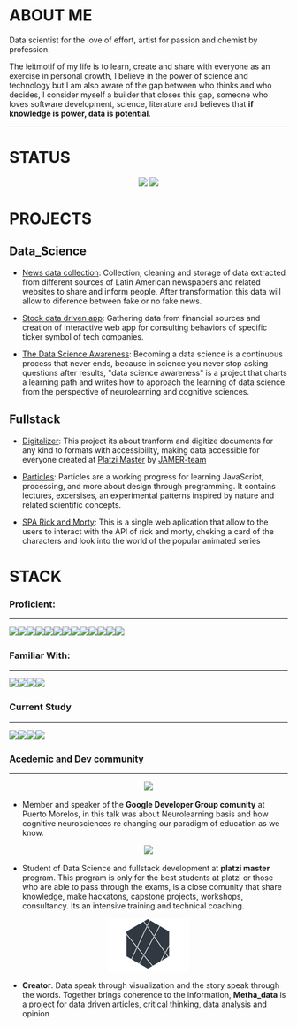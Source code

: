 # ABOUT ME

  Data scientist for the love of effort, artist for passion and chemist by profession.

The leitmotif of my life is to learn, create and share with everyone as an exercise in personal growth, I believe in the power of science and technology but I am also aware of the gap between who thinks and who decides, I consider myself a builder that closes this gap, someone who loves software development, science, literature and believes that **if knowledge is power, data is potential**.



<hr>

# STATUS


<div align="center">
    <img height="180em" src="https://github-readme-streak-stats.herokuapp.com/?user=Alejandro-sin&theme=black-ice&fire=6600AF&currStreakNum=6600AF&ring=6600AF&currStreakLabel=6600AF">
    <img height="180em" src="https://github-readme-stats-eight-theta.vercel.app/api/top-langs/?username=Alejandro-sin&layout=compact&langs_count=8&theme=algolia&bg_color=151515&title_color=6600AF"/>
</div>

# PROJECTS


## Data_Science


* [News data collection](https://github.com/Alejandro-sin/News-Scraper): Collection, cleaning and storage of data extracted from different sources of Latin American newspapers and related websites to share and inform people. After transformation this data will allow to diference between fake or no fake news.

* [Stock data driven app](https://github.com/Alejandro-sin/Stock-data-driven-app): Gathering data from financial sources and creation of interactive web app for consulting behaviors of specific ticker symbol of tech companies.

<!-- 
* [Metha-data](https://methadata.wordpress.com/):Aquí podría ir un wrodpress con Jupyter, o Jypeters que expliquen, o methadata con un artículo basado en los análisis del scraper -->

* [The Data Science Awareness](https://github.com/Alejandro-sin/The-data-scientist-awareness): Becoming a data science is a continuous process that never ends, because in science you never stop asking questions after results, "data science awareness" is a project that charts a learning path and writes how to approach the learning of data science from the perspective of neurolearning and cognitive sciences.


## Fullstack


* [Digitalizer](https://github.com/JAMER-Digitalizer/digitalizer): This project its about tranform and digitize documents for any kind to formats with accessibility, making data accessible for everyone created at [Platzi Master](https://platzi.com/blog/conoce-que-es-platzi-master/) by [JAMER-team](https://github.com/JAMER-Digitalizer)

* [Particles](https://github.com/Alejandro-sin/Particles): Particles are a working progress for learning JavaScript, processing, and more about design through programming. It contains lectures, excersises, an experimental patterns inspired by nature and related scientific concepts.
  
* [SPA Rick and Morty](https://github.com/Alejandro-sin/Learning_Notebooks/tree/master/NoteBooks/Curso%20de%20SPA%20JS/Rick_Morty): This is a single web aplication that allow to the users to interact with the API of rick and morty, cheking a card of the characters and look into the world of the popular animated series



# STACK

### Proficient:
<hr>

<div>

  <img src="https://img.shields.io/badge/Python-ffd340?style=for-the-badge&logo=python&logoColor=black"><img src="https://img.shields.io/badge/Pandas-E0E0E2?style=for-the-badge&logo=pandas&logoColor=black"><img src="https://img.shields.io/badge/Postgres-393EC6?style=for-the-badge&logo=postgresql&logoColor=white"><img src="https://img.shields.io/badge/R%20Studio-7698E0?style=for-the-badge&logo=r&logoColor=black"><img src="https://img.shields.io/badge/git-9E1C00?style=for-the-badge&logo=git&logoColor=white"><img src="https://img.shields.io/badge/HTML5-E34F26?style=for-the-badge&logo=html5&logoColor=white"><img  src="https://img.shields.io/badge/CSS3-1572B6?style=for-the-badge&logo=css3&logoColor=white"><img  src="https://img.shields.io/badge/JavaScript-F7DF1E?style=for-the-badge&logo=javascript&logoColor=black"><img src="https://img.shields.io/badge/Excel-509141?style=for-the-badge&logo=office&logoColor=white"><img src="https://img.shields.io/badge/npm-4C000C?style=for-the-badge&logo=npm&logoColor=red"><img src="https://img.shields.io/badge/PyCharm-016815?style=for-the-badge&logo=pycharm&logoColor=black"><img src="https://img.shields.io/badge/Visual Studio Code-0C55D3?style=for-the-badge&logo=visual-studio-code&logoColor=black"><img src="https://img.shields.io/badge/Jupyter-E5E5E5?style=for-the-badge&logo=jupyter&logoColor=orange">
</div>

### Familiar With:
<hr>


<div>
<img src="https://img.shields.io/badge/Tableu-BA5946?style=for-the-badge&logo=tableau&logoColor=white"><img src="https://img.shields.io/badge/Selenium-509141?style=for-the-badge&logo=selenium&logoColor=white"><img  src="https://img.shields.io/badge/TypeScript-16468E?style=for-the-badge&logo=typescript&logoColor=#3178C6"><img src="https://img.shields.io/badge/NodeJS-067A00?style=for-the-badge&logo=Node.js&logoColor=black">

### Current Study
<hr>

<img src="https://img.shields.io/badge/Flask-000000?style=for-the-badge&logo=flask&logoColor=white"><img src="https://img.shields.io/badge/Django-103e2e?style=for-the-badge&logo=django&logoColor=white"><img src="https://img.shields.io/badge/Neo4j-242F44?style=for-the-badge&logo=neo4j&logoColor=white"><img  src="https://img.shields.io/badge/React-212121?style=for-the-badge&logo=react&logoColor=61DAFB">






### Acedemic and Dev community
<hr>

<div align="center">
<a href="https://youtu.be/4oItLTInh08?t=4375">

<img src="https://media-exp1.licdn.com/dms/image/C560BAQHtS3OdZ0Kr8Q/company-logo_200_200/0/1557596028224?e=2159024400&v=beta&t=IOGG2ioz8iXd4H0KCzdvYakl9w-Y1OfFFhCszD7gFuY" width="120" >
</a>
</div>

* Member and speaker of the **Google Developer Group comunity** at Puerto Morelos, in this talk was about Neurolearning basis and how cognitive neurosciences re changing our paradigm of education as we know.


<div align="center">
<a href="https://platzi.com/p/alejandro-sin/">       <img src="https://res.cloudinary.com/practicaldev/image/fetch/s--eHb1ssfH--/c_limit%2Cf_auto%2Cfl_progressive%2Cq_auto%2Cw_880/https://dev-to-uploads.s3.amazonaws.com/i/6ew3baia5a26hf9744pr.png" width="100">
</a>



</div>

* Student of Data Science and fullstack development at **platzi master** program. This program is only for the best students at platzi or those who are able to pass through the exams, is a close comunity that share knowledge, make hackatons, capstone projects, workshops, consultancy. Its an intensive training and technical coaching.

<div align="center">
<a href="https://methadata.wordpress.com/"><img src="./images/wordpress.png">
</a>

</div>

* **Creator**. Data speak through visualization and the story speak through the words. Together brings coherence to the information, **Metha_data** is a project for data driven articles, critical thinking, data analysis and opinion



